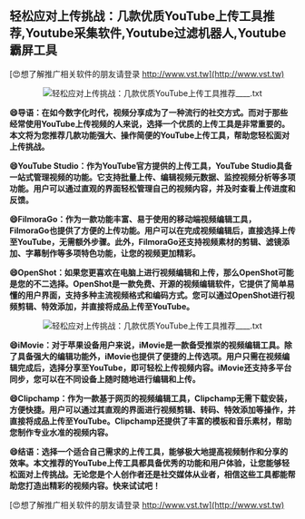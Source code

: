 ## **轻松应对上传挑战：几款优质YouTube上传工具推荐,Youtube采集软件,Youtube过滤机器人,Youtube霸屏工具**

[😍想了解推广相关软件的朋友请登录 http://www.vst.tw](http://www.vst.tw)

 <center><img src="https://vst.tw/MP4/tuiguang/png/6.png" alt="轻松应对上传挑战：几款优质YouTube上传工具推荐____.txt"></center>

**😄导语：在如今数字化时代，视频分享成为了一种流行的社交方式。而对于那些经常使用YouTube上传视频的人来说，选择一个优质的上传工具是非常重要的。本文将为您推荐几款功能强大、操作简便的YouTube上传工具，帮助您轻松面对上传挑战。**

**😄YouTube Studio：作为YouTube官方提供的上传工具，YouTube Studio具备一站式管理视频的功能。它支持批量上传、编辑视频元数据、监控视频分析等多项功能。用户可以通过直观的界面轻松管理自己的视频内容，并及时查看上传进度和反馈。**

**😄FilmoraGo：作为一款功能丰富、易于使用的移动端视频编辑工具，FilmoraGo也提供了方便的上传功能。用户可以在完成视频编辑后，直接选择上传至YouTube，无需额外步骤。此外，FilmoraGo还支持视频素材的剪辑、滤镜添加、字幕制作等多项特色功能，让您的视频更加精彩。**

**😄OpenShot：如果您更喜欢在电脑上进行视频编辑和上传，那么OpenShot可能是您的不二选择。OpenShot是一款免费、开源的视频编辑软件，它提供了简单易懂的用户界面，支持多种主流视频格式和编码方式。您可以通过OpenShot进行视频剪辑、特效添加，并直接将成品上传至YouTube。**

 <center><img src="https://vst.tw/MP4/tuiguang/png/1.png" alt="轻松应对上传挑战：几款优质YouTube上传工具推荐____.txt"></center>

**😄iMovie：对于苹果设备用户来说，iMovie是一款备受推崇的视频编辑工具。除了具备强大的编辑功能外，iMovie也提供了便捷的上传选项。用户只需在视频编辑完成后，选择分享至YouTube，即可轻松上传视频内容。iMovie还支持多平台同步，您可以在不同设备上随时随地进行编辑和上传。**

**😄Clipchamp：作为一款基于网页的视频编辑工具，Clipchamp无需下载安装，方便快捷。用户可以通过其直观的界面进行视频剪辑、转码、特效添加等操作，并直接将成品上传至YouTube。Clipchamp还提供了丰富的模板和音乐素材，帮助您制作专业水准的视频内容。**

**😄结语：选择一个适合自己需求的上传工具，能够极大地提高视频制作和分享的效率。本文推荐的YouTube上传工具都具备优秀的功能和用户体验，让您能够轻松面对上传挑战。无论您是个人创作者还是社交媒体从业者，相信这些工具都能帮助您打造出精彩的视频内容。快来试试吧！**

[😍想了解推广相关软件的朋友请登录 http://www.vst.tw](http://www.vst.tw)



